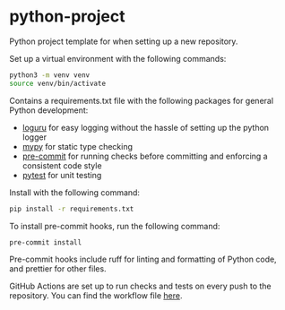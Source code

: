 # python-project

Python project template for when setting up a new repository.

Set up a virtual environment with the following commands:

```bash
python3 -m venv venv
source venv/bin/activate
```

Contains a requirements.txt file with the following packages for general Python development:

- [loguru](https://loguru.readthedocs.io/en/stable/) for easy logging without the hassle of setting up the python logger
- [mypy](https://mypy-lang.org/) for static type checking
- [pre-commit](https://pre-commit.com/) for running checks before committing and enforcing a consistent code style
- [pytest](https://docs.pytest.org/en/stable/) for unit testing

Install with the following command:

```bash
pip install -r requirements.txt
```

To install pre-commit hooks, run the following command:

```bash
pre-commit install
```

Pre-commit hooks include ruff for linting and formatting of Python code, and prettier for other files.

GitHub Actions are set up to run checks and tests on every push to the repository. You can find the workflow file [here](.github/workflows/check.yml).
